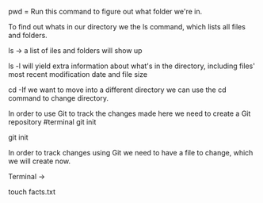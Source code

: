 

pwd = Run this command to figure out what folder we're in.

To find out whats in our directory we the ls command, which lists all files and folders.

ls -> a list of iles and folders will show up

ls -l will yield extra information about what's in the directory, including files' most recent modification date and file size

cd -If we want to move into a different directory we can use the cd command to change directory.

In order to use Git to track the changes made here we need to create a Git repository
#terminal git init

git init

In order to track changes using Git we need to have a file to change, which we will create now.

Terminal ->

touch facts.txt

